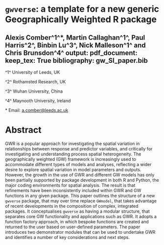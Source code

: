 # `gwverse`: a template for a new generic Geographically Weighted R package
Alexis Comber^1^*, Martin Callaghan^1^, Paul Harris^2^, Binbin Lu^3^, Nick Malleson^1^ and Chris Brunsdon^4^
output:
  pdf_document: 
    keep_tex: True
bibliography: gw_SI_paper.bib
---

^1^ University of Leeds, UK

^2^ Rothamsted Research, UK

^3^ Wuhan University, China

^4^ Maynooth University, Ireland

\* Email:  a.comber@leeds.ac.uk 

# Abstract
GWR is a popular approach for investigating the spatial variation in relationships between response and predictor variables, and critically for investigating and understanding process spatial heterogeneity. The geographically weighted (GW) framework is increasingly used to accommodate different types of models and analyses, reflecting a wider desire to explore spatial variation in model parameters and outputs. However, the growth in the use of GWR and different GW models has only been partially supported by package development in both R and Python, the major coding environments for spatial analysis. The result is that refinements have been inconsistently included within GWR and GW functions in any given package. This paper outlines the structure of a new `gwverse` package, that may over time replace `GWmodel`, that takes advantage of recent developments in the composition of complex, integrated packages. It conceptualises `gwverse` as having a modular structure, that separates core GW functionality and applications such as GWR. It adopts a function factory approach, in which bespoke functions are created and returned to the user based on user-defined parameters. The paper introduces two demonstrator modules that can be used to undertake GWR and identifies a number of key considerations and next steps. 
